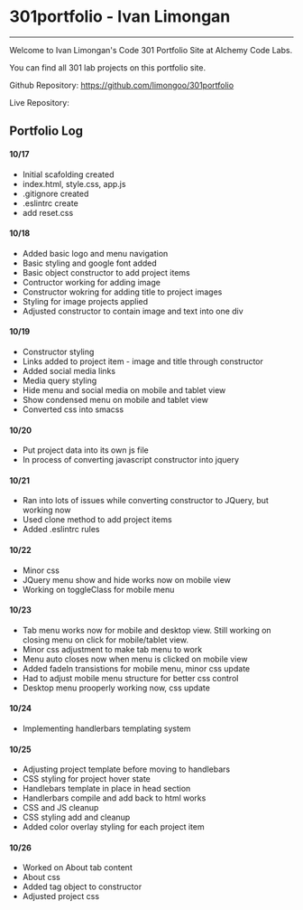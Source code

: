 # 301portfolio - Ivan Limongan
---


Welcome to Ivan Limongan's Code 301 Portfolio Site at Alchemy Code Labs.

You can find all 301 lab projects on this portfolio site.

Github Repository: https://github.com/limongoo/301portfolio

Live Repository: 




## Portfolio Log

#### 10/17
- Initial scafolding created
- index.html, style.css, app.js
- .gitignore created
- .eslintrc create
- add reset.css

#### 10/18
- Added basic logo and menu navigation
- Basic styling and google font added
- Basic object constructor to add project items
- Contructor working for adding image
- Constructor wokring for adding title to project images
- Styling for image projects applied
- Adjusted constructor to contain image and text into one div

#### 10/19
- Constructor styling
- Links added to project item - image and title through constructor
- Added social media links
- Media query styling
- Hide menu and social media on mobile and tablet view
- Show condensed menu on mobile and tablet view
- Converted css into smacss

#### 10/20
- Put project data into its own js file
- In process of converting javascript constructor into jquery

#### 10/21
- Ran into lots of issues while converting constructor to JQuery, but working now
- Used clone method to add project items
- Added .eslintrc rules

#### 10/22
- Minor css
- JQuery menu show and hide works now on mobile view
- Working on toggleClass for mobile menu 

#### 10/23
- Tab menu works now for mobile and desktop view. Still working on closing menu on click for mobile/tablet view.
- Minor css adjustment to make tab menu to work
- Menu auto closes now when menu is clicked on mobile view
- Added fadeIn transistions for mobile menu, minor css update
- Had to adjust mobile menu structure for better css control
- Desktop menu prooperly working now, css update

#### 10/24
- Implementing handlerbars templating system

#### 10/25
- Adjusting project template before moving to handlebars
- CSS styling for project hover state
- Handlebars template in place in head section
- Handlerbars compile and add back to html works
- CSS and JS cleanup
- CSS styling add and cleanup
- Added color overlay styling for each project item

#### 10/26
- Worked on About tab content
- About css
- Added tag object to constructor
- Adjusted project css